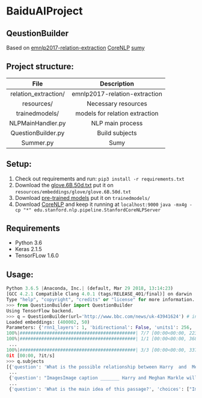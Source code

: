 # BaiduAIProject

## QeustionBuilder

Based on [emnlp2017-relation-extraction](https://github.com/UKPLab/emnlp2017-relation-extraction) [CoreNLP](https://stanfordnlp.github.io/CoreNLP/) [sumy](https://pypi.org/project/sumy/) 

## Project structure:

|         File         |          Description           |
| :------------------: | :----------------------------: |
| relation_extraction/ | emnlp2017-relation-extraction  |
|      resources/      |      Necessary resources       |
|    trainedmodels/    | models for relation extraction |
|  NLPMainHandler.py   |        NLP main process        |
|  QuestionBuilder.py  |         Build subjects         |
|      Summer.py       |              Sumy              |

## Setup:

1. Check out requirements and run:
    `pip3 install -r requirements.txt`
2. Download the [glove.6B.50d.txt](http://nlp.stanford.edu/data/glove.6B.zip) put it on `resources/embeddings/glove/glove.6B.50d.txt`
3. Download [pre-trained models](https://www.ukp.tu-darmstadt.de/fileadmin/user_upload/Group_UKP/data/wikipediaWikidata/EMNLP2017_DS_IG_relation_extraction_trained_models.zip) put it on `trainedmodels/`
3. Download [CoreNLP](https://stanfordnlp.github.io/CoreNLP/download.html) and keep it running at `localhost:9000`
    `java -mx4g -cp "*" edu.stanford.nlp.pipeline.StanfordCoreNLPServer`

## Requirements

- Python 3.6
- Keras 2.1.5
- TensorFLow 1.6.0

## Usage:

```python
Python 3.6.5 |Anaconda, Inc.| (default, Mar 29 2018, 13:14:23)
[GCC 4.2.1 Compatible Clang 4.0.1 (tags/RELEASE_401/final)] on darwin
Type "help", "copyright", "credits" or "license" for more information.
>>> from QuestionBuilder import QuestionBuilder
Using TensorFlow backend.
>>> q = QuestionBuilder(url='http://www.bbc.com/news/uk-43941624') # input could url or file or string
Loaded embeddings: (400002, 50)
Parameters: {'rnn1_layers': 1, 'bidirectional': False, 'units1': 256, 'dropout1': 0.5, 'optimizer': 'adam', 'window_size': 3, 'position_emb': 3, 'batch_size': 128, 'gpu': True, 'property2idx': 'property2idx.txt', 'wordembeddings': 'resources/embeddings/glove/glove.6B.50d.txt', 'max_sent_len': 36}
100%|###########################################| 7/7 [00:00<00:00, 2236.45it/s]
100%|###########################################| 1/1 [00:00<00:00, 3688.92it/s]
 ...
100%|###########################################| 3/3 [00:00<00:00, 3370.72it/s]
0it [00:00, ?it/s]
>>> q.subjects
[{'question': 'What is the possible relationship between Harry  and  Meghan Markle can you infer from the passage?', 'choices': ['cast member', 'instance of', 'place of birth', 'subclass of'], 'answer': 'A'}, 
 ...
 {'question': "ImagesImage caption _______ Harry and Meghan Markle will be married by the Archbishop of Canterbury on 19 May The BBC has waived the TV licence fee for communities wanting to watch Prince Harry and Meghan Markle 's wedding ", 'choices': ['Prince', 'spokesman', 'Rev', 'Archbishop'], 'answer': 'A'}, 
 ...
 {'question': 'What is the main idea of this passage?', 'choices': ["Image copyrightAFP/Getty ImagesImage caption Prince Harry and Meghan Markle will be married by the Archbishop of Canterbury on 19 May The BBC has waived the TV licence fee for communities wanting to watch Prince Harry and Meghan Markle's wedding.", '"The BBC considers that the royal wedding is such an event."', 'Usually a premises must be covered by a TV licence for showing live TV or iPlayer, but this can be waived in exceptional circumstances.', 'For those communities interested in watching the FA Cup final, which will be broadcast on BBC One at 17:15 BST, a BBC Press Office spokesman said:'], 'answer': 'A'}]
```

